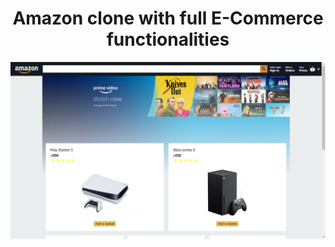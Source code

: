 <h1 align="center">Amazon clone with full E-Commerce functionalities</h1>
<img src='https://github.com/jonasdevzero/Media-Hub/blob/master/projects/amazon/home.PNG' alt='landing page' />
